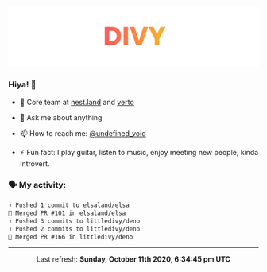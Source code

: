 
![](https://github.com/divy-work/divy-work/raw/master/assets/divy.png)

### Hiya! 👋

- 🔭 Core team at [nest.land](https://github.com/nestdotland/nest.land) and [verto](https://github.com/useverto/verto)

- 💬 Ask me about anything

- 📫 How to reach me: [@undefined_void](https://instagram.com/divy.exe)

- ⚡ Fun fact: I play guitar, listen to music, enjoy meeting new people, kinda introvert.

### 🗣 My activity:

```
⬆️ Pushed 1 commit to elsaland/elsa
🎉 Merged PR #101 in elsaland/elsa
⬆️ Pushed 3 commits to littledivy/deno
⬆️ Pushed 2 commits to littledivy/deno
🎉 Merged PR #166 in littledivy/deno
```

------------
<p align="center">Last refresh: <b>Sunday, October 11th 2020, 6:34:45 pm UTC</b></p>

